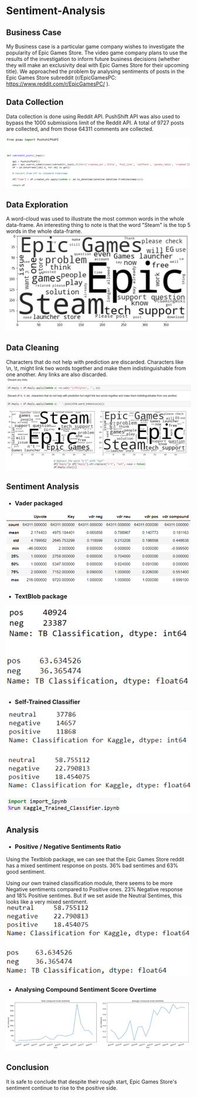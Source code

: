 # Sentiment-Analysis

## Business Case
My Business case is a particular game company wishes to investigate the popularity of Epic Games Store. The video game company plans to use the results of the investigation to inform future business decisions (whether they will make an exclusivity deal with Epic Games Store for their upcoming title). We approached the problem by analysing sentiments of posts in the Epic Games Store subreddit (r/EpicGamesPC: https://www.reddit.com/r/EpicGamesPC/ ).

## Data Collection
Data collection is done using Reddit API. PushShift API was also used to bypass the 1000 submissions limit of the Reddit API. A total of 9727 posts are collected, and from those 64311 comments are collected.

<img src="https://github.com/Sakyawira/Sentiment-Analysis/blob/master/images/apiCalls.PNG?raw=true"/>

## Data Exploration
A word-cloud was used to illustrate the most common words in the whole data-frame. An interesting thing to note is that the word "Steam" is the top 5 words in the whole data-frame.
<img src="https://github.com/Sakyawira/Sentiment-Analysis/blob/master/images/exploration.PNG?raw=true"/>

## Data Cleaning
Characters that do not help with prediction are discarded. Characters like \n, \t, might link two words together and make them indistinguishable from one another. Any links are also discarded.
<img src="https://github.com/Sakyawira/Sentiment-Analysis/blob/master/images/cleaning.PNG?raw=true"/>
<img src="https://github.com/Sakyawira/Sentiment-Analysis/blob/master/images/cleaning2.PNG?raw=true"/>

## Sentiment Analysis

- ### __Vader packaged__
<img src="https://github.com/Sakyawira/Sentiment-Analysis/blob/master/images/vader.PNG?raw=true"/>

- ### __TextBlob package__
<img src="https://github.com/Sakyawira/Sentiment-Analysis/blob/master/images/textblob.PNG?raw=true"/>

- ### __Self-Trained Classifier__
<img src="https://github.com/Sakyawira/Sentiment-Analysis/blob/master/images/selftrained.PNG?raw=true"/>

## Analysis
- ### __Positive / Negative Sentiments Ratio__
Using the Textblob package, we can see that the Epic Games Store reddit has a mixed sentiment response on posts. 36% bad sentimes and 63% good sentiment.

Using our own trained classification module, there seems to be more Negative sentiments compared to Positive ones. 23% Negative response and 18% Positive sentimes. But if we set aside the Neutral Sentimes, this looks like a very mixed sentiment.
<img src="https://github.com/Sakyawira/Sentiment-Analysis/blob/master/images/selftrainedvsblob.PNG?raw=true"/>

- ### Analysing Compound Sentiment Score Overtime
<img src="https://github.com/Sakyawira/Sentiment-Analysis/blob/master/images/vdrOverTime.PNG?raw=true"/>

## Conclusion
It is safe to conclude that despite their rough start, Epic Games Store's sentiment continue to rise to the positive side.